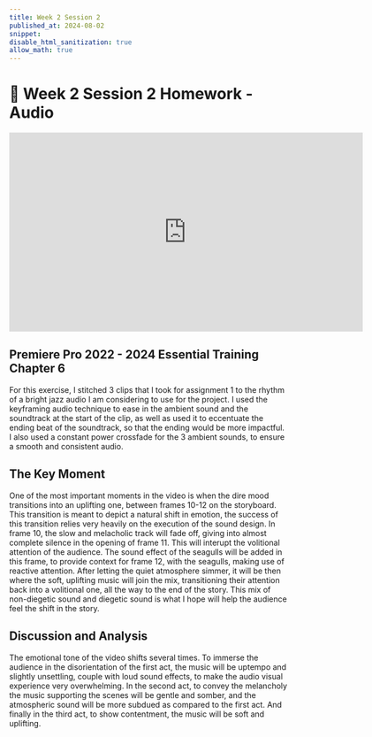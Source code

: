 ```yaml
---
title: Week 2 Session 2
published_at: 2024-08-02
snippet: 
disable_html_sanitization: true
allow_math: true
---
```


# :page_with_curl: Week 2 Session 2 Homework - Audio

<iframe title="vimeo-player" src="https://player.vimeo.com/video/994955797?h=004829ccec" width="640" height="360" frameborder="0"    allowfullscreen></iframe>

## Premiere Pro 2022 - 2024 Essential Training Chapter 6

For this exercise, I stitched 3 clips that I took for assignment 1 to the rhythm of a bright jazz audio I am considering to use for the project. I used the keyframing audio technique to ease in the ambient sound and the soundtrack at the start of the clip, as well as used it to eccentuate the ending beat of the soundtrack, so that the ending would be more impactful. I also used a constant power crossfade for the 3 ambient sounds, to ensure a smooth and consistent audio. 


## The Key Moment

One of the most important moments in the video is when the dire mood transitions into an uplifting one, between frames 10-12 on the storyboard. This transition is meant to depict a natural shift in emotion, the success of this transition relies very heavily on the execution of the sound design. In frame 10, the slow and melacholic track will fade off, giving into almost complete silence in the opening of frame 11. This will interupt the volitional attention of the audience. The sound effect of the seagulls will be added in this frame, to provide context for frame 12, with the seagulls, making use of reactive attention. After letting the quiet atmosphere simmer, it will be then where the soft, uplifting music will join the mix, transitioning their attention back into a volitional one, all the way to the end of the story. This mix of non-diegetic sound and diegetic sound is what I hope will help the audience feel the shift in the story. 

## Discussion and Analysis

The emotional tone of the video shifts several times. To immerse the audience in the disorientation of the first act, the music will be uptempo and slightly unsettling, couple with loud sound effects, to make the audio visual experience very overwhelming. In the second act, to convey the melancholy the music supporting the scenes will be gentle and somber, and the atmospheric sound will be more subdued as compared to the first act. And finally in the third act, to show contentment, the music will be soft and uplifting.